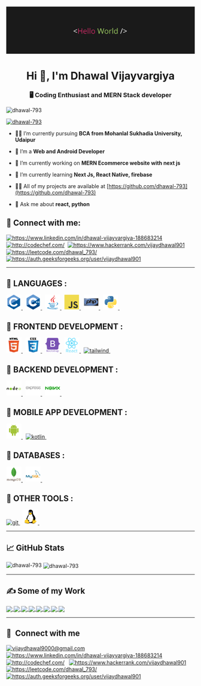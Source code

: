 ![Header](https://github.com/AashimaAhuja/AashimaAhuja/blob/main/images/banner.png)<h1 align="center">Hi 👋, I'm Dhawal Vijayvargiya</h1>
<h3 align="center"> 🖥️ Coding Enthusiast and MERN Stack developer</h3>

<p align="left"> <img src="https://komarev.com/ghpvc/?username=dhawal-793&label=Profile%20views&color=0e75b6&style=flat" alt="dhawal-793" /> </p>

<p align="left"> <a href="https://github.com/ryo-ma/github-profile-trophy"><img src="https://github-profile-trophy.vercel.app/?username=dhawal-793" alt="dhawal-793" /></a> </p>

- 👨‍💻 I’m currently pursuing **BCA from Mohanlal Sukhadia University, Udaipur**

- 👨‍ I’m a **Web and Android Developer**

- 🔭 I’m currently working on **MERN Ecommerce website with next js**

- 🌱 I’m currently learning **Next Js, React Native, firebase**

- 👨‍💻 All of my projects are available at [https://github.com/dhawal-793](https://github.com/dhawal-793)

- 💬 Ask me about **react, python**

## 🔗&nbsp;Connect with me:
<p align="left">
<a href="https://linkedin.com/in/dhawal-vijayvargiya-188683214" target="_blank"><img align="center" src="https://raw.githubusercontent.com/rahuldkjain/github-profile-readme-generator/master/src/images/icons/Social/linked-in-alt.svg" alt="https://www.linkedin.com/in/dhawal-vijayvargiya-188683214" height="30" width="40" /></a>&nbsp;
<a href="https://www.codechef.com/users/dhawal_793/" target="blank"><img align="center" src="https://cdn.jsdelivr.net/npm/simple-icons@3.1.0/icons/codechef.svg" alt="http://codechef.com/" height="30" width="40" /></a>&nbsp;
<a href="https://www.hackerrank.com/vijaydhawal901" target="blank"><img align="center" src="https://raw.githubusercontent.com/rahuldkjain/github-profile-readme-generator/master/src/images/icons/Social/hackerrank.svg" alt="https://www.hackerrank.com/vijaydhawal901" height="30" width="40" /></a>&nbsp;
<a href="https://www.leetcode.com/dhawal_793/" target="blank"><img align="center" src="https://raw.githubusercontent.com/rahuldkjain/github-profile-readme-generator/master/src/images/icons/Social/leet-code.svg" alt="https://leetcode.com/dhawal_793/" height="30" width="40" /></a>&nbsp;
<a href="https://auth.geeksforgeeks.org/user/vijaydhawal901" target="blank"><img align="center" src="https://raw.githubusercontent.com/rahuldkjain/github-profile-readme-generator/master/src/images/icons/Social/geeks-for-geeks.svg" alt="https://auth.geeksforgeeks.org/user/vijaydhawal901" height="30" width="40" /></a>&nbsp;
</p>

----
## 🔧 LANGUAGES :

<p align="left">

<a href="https://www.cprogramming.com/" target="_blank" rel="noreferrer">
 <img src="https://raw.githubusercontent.com/devicons/devicon/master/icons/c/c-original.svg" alt="c" width="40" height="40" />
</a> &nbsp;

<a href="https://www.w3schools.com/cpp/" target="_blank" rel="noreferrer">
 <img src="https://raw.githubusercontent.com/devicons/devicon/master/icons/cplusplus/cplusplus-original.svg" alt="cplusplus" width="40" height="40" />
</a>&nbsp;

<a href="https://www.java.com" target="_blank" rel="noreferrer">
 <img src="https://raw.githubusercontent.com/devicons/devicon/master/icons/java/java-original.svg" alt="java" width="40" height="40" />
</a>&nbsp;

<a href="https://developer.mozilla.org/en-US/docs/Web/JavaScript" target="_blank" rel="noreferrer">
 <img src="https://raw.githubusercontent.com/devicons/devicon/master/icons/javascript/javascript-original.svg" alt="javascript" width="40" height="40" />
</a> &nbsp;

<a href="https://www.php.net" target="_blank" rel="noreferrer">
 <img src="https://raw.githubusercontent.com/devicons/devicon/master/icons/php/php-original.svg" alt="php" width="40" height="40" />
</a> &nbsp;

<a href="https://www.python.org" target="_blank" rel="noreferrer">
 <img src="https://raw.githubusercontent.com/devicons/devicon/master/icons/python/python-original.svg" alt="python" width="40" height="40" />
</a> &nbsp;
<!-- 
<a href="https://developer.apple.com/swift/" target="_blank" rel="noreferrer">
 <img src="https://raw.githubusercontent.com/devicons/devicon/master/icons/swift/swift-original.svg" alt="swift" width="40" height="40" />
</a>&nbsp;

<a href="https://www.typescriptlang.org/" target="_blank" rel="noreferrer">
 <img src="https://raw.githubusercontent.com/devicons/devicon/master/icons/typescript/typescript-original.svg" alt="typescript" width="40" height="40" />
</a>&nbsp;

<a href="https://www.w3schools.com/cs/" target="_blank" rel="noreferrer">
 <img src="https://raw.githubusercontent.com/devicons/devicon/master/icons/csharp/csharp-original.svg" alt="csharp" width="40" height="40" /> 
</a> -->

</p>

## 🔧 FRONTEND DEVELOPMENT :
<p align="left">

<a href="https://www.w3.org/html/" target="_blank" rel="noreferrer">
 <img src="https://raw.githubusercontent.com/devicons/devicon/master/icons/html5/html5-original-wordmark.svg" alt="html5" width="40" height="40" />
</a> &nbsp;

<a href="https://www.w3schools.com/css/" target="_blank" rel="noreferrer">
 <img src="https://raw.githubusercontent.com/devicons/devicon/master/icons/css3/css3-original-wordmark.svg" alt="css3" width="40" height="40" />
</a>&nbsp;

<a href="https://getbootstrap.com" target="_blank" rel="noreferrer">
 <img src="https://raw.githubusercontent.com/devicons/devicon/master/icons/bootstrap/bootstrap-plain-wordmark.svg" alt="bootstrap" width="40" height="40" />
</a>&nbsp;

<a href="https://reactjs.org/" target="_blank" rel="noreferrer">
 <img src="https://raw.githubusercontent.com/devicons/devicon/master/icons/react/react-original-wordmark.svg" alt="react" width="40" height="40" />
</a> &nbsp;

<a href="https://tailwindcss.com/" target="_blank" rel="noreferrer">
 <img src="https://www.vectorlogo.zone/logos/tailwindcss/tailwindcss-icon.svg" alt="tailwind" width="40" height="40" />
</a>&nbsp;

<!-- <a href="https://angular.io" target="_blank" rel="noreferrer"> 
 <img src="https://angular.io/assets/images/logos/angular/angular.svg" alt="angular" width="40" height="40" />
</a>&nbsp;

<a href="https://angular.io" target="_blank" rel="noreferrer"> 
 <img src="https://raw.githubusercontent.com/devicons/devicon/master/icons/angularjs/angularjs-original-wordmark.svg" alt="angularjs" width="40" height="40" />
</a>&nbsp;

<a href="https://vuejs.org/" target="_blank" rel="noreferrer">
 <img src="https://raw.githubusercontent.com/devicons/devicon/master/icons/vuejs/vuejs-original-wordmark.svg" alt="vuejs" width="40" height="40" /> 
</a>&nbsp;

<a href="https://sass-lang.com" target="_blank" rel="noreferrer">
 <img src="https://raw.githubusercontent.com/devicons/devicon/master/icons/sass/sass-original.svg" alt="sass" width="40" height="40" /> 
</a>&nbsp;

<a href="https://redux.js.org" target="_blank" rel="noreferrer"> 
 <img src="https://raw.githubusercontent.com/devicons/devicon/master/icons/redux/redux-original.svg" alt="redux" width="40" height="40" /> 
</a>&nbsp;

<a href="https://webpack.js.org" target="_blank" rel="noreferrer"> 
 <img src="https://raw.githubusercontent.com/devicons/devicon/d00d0969292a6569d45b06d3f350f463a0107b0d/icons/webpack/webpack-original-wordmark.svg" alt="webpack" width="40" height="40" /> 
</a>&nbsp;  -->



</p>

## 🔧 BACKEND DEVELOPMENT :
<p align="left">

<a href="https://nodejs.org" target="_blank" rel="noreferrer">
<img src="https://raw.githubusercontent.com/devicons/devicon/master/icons/nodejs/nodejs-original-wordmark.svg"
    alt="nodejs" width="40" height="40" />
</a>&nbsp;
<a href="https://expressjs.com" target="_blank" rel="noreferrer">
<img src="https://raw.githubusercontent.com/devicons/devicon/master/icons/express/express-original-wordmark.svg"
    alt="express" width="40" height="40" />
</a>&nbsp;

<a href="https://www.nginx.com" target="_blank" rel="noreferrer">
<img src="https://raw.githubusercontent.com/devicons/devicon/master/icons/nginx/nginx-original.svg"
    alt="nginx" width="40" height="40" />
</a> &nbsp;


</p>

## 🔧 MOBILE APP DEVELOPMENT :
<p align="left">

<a href="https://developer.android.com" target="_blank" rel="noreferrer">
 <img src="https://raw.githubusercontent.com/devicons/devicon/master/icons/android/android-original-wordmark.svg" alt="android" width="40" height="40" />
</a> &nbsp;
<a href="https://kotlinlang.org" target="_blank" rel="noreferrer">
 <img src="https://www.vectorlogo.zone/logos/kotlinlang/kotlinlang-icon.svg" alt="kotlin" width="40" height="40" />
</a>&nbsp;

<!-- <a href="https://dart.dev" target="_blank" rel="noreferrer">
 <img src="https://www.vectorlogo.zone/logos/dartlang/dartlang-icon.svg" alt="dart" width="40" height="40" />
</a>&nbsp;

<a href="https://flutter.dev" target="_blank" rel="noreferrer"> 
 <img  src="https://www.vectorlogo.zone/logos/flutterio/flutterio-icon.svg" alt="flutter" width="40" height="40" /> 
</a>&nbsp; -->

</p>

## 🔧 DATABASES :
<p align="left">

<a href="https://www.mongodb.com/" target="_blank" rel="noreferrer">
 <img src="https://raw.githubusercontent.com/devicons/devicon/master/icons/mongodb/mongodb-original-wordmark.svg" alt="mongodb" width="40" height="40" />
</a> &nbsp;

<a href="https://www.mysql.com/" target="_blank" rel="noreferrer">
 <img src="https://raw.githubusercontent.com/devicons/devicon/master/icons/mysql/mysql-original-wordmark.svg" alt="mysql" width="40" height="40" />
</a>&nbsp;

<!-- <a href="https://www.oracle.com/" target="_blank" rel="noreferrer"> 
 <img src="https://raw.githubusercontent.com/devicons/devicon/master/icons/oracle/oracle-original.svg" alt="oracle" width="40" height="40" /> 
</a>&nbsp; 

<a href="https://redis.io" target="_blank" rel="noreferrer">
 <img src="https://raw.githubusercontent.com/devicons/devicon/master/icons/redis/redis-original-wordmark.svg" alt="redis" width="40" height="40" /> 
</a>&nbsp; -->
                 
</p>

<!-- ## 🔧 FRAMEWORK :
<p align="left">

<a href="https://www.electronjs.org" target="_blank" rel="noreferrer">
 <img src="https://raw.githubusercontent.com/devicons/devicon/master/icons/electron/electron-original.svg" alt="electron" width="40" height="40" /> 
</a>&nbsp;

<a href="https://laravel.com/" target="_blank" rel="noreferrer"> 
 <img src="https://raw.githubusercontent.com/devicons/devicon/master/icons/laravel/laravel-plain-wordmark.svg" alt="laravel" width="40" height="40" /> 
</a>&nbsp;

<a href="https://dotnet.microsoft.com/" target="_blank" rel="noreferrer"> 
 <img src="https://raw.githubusercontent.com/devicons/devicon/master/icons/dot-net/dot-net-original-wordmark.svg" alt="dotnet" width="40" height="40" /> 
</a>&nbsp;

<a href="https://www.djangoproject.com/" target="_blank" rel="noreferrer"> 
 <img src="https://cdn.worldvectorlogo.com/logos/django.svg" alt="django" width="40" height="40" /> 
</a>&nbsp;
                 
<a href="https://flask.palletsprojects.com/" target="_blank" rel="noreferrer">
 <img src="https://www.vectorlogo.zone/logos/pocoo_flask/pocoo_flask-icon.svg" alt="flask" width="40" height="40" /> 
</a>&nbsp;

</p> -->


<!-- ## 🔧 BACKEND AS A SERVICE :
<p align="left">

<a href="https://firebase.google.com/" target="_blank" rel="noreferrer">
 <img src="https://www.vectorlogo.zone/logos/firebase/firebase-icon.svg" alt="firebase" width="40" height="40" />
</a>&nbsp;

<a href="https://heroku.com" target="_blank" rel="noreferrer"> 
 <img src="https://www.vectorlogo.zone/logos/heroku/heroku-icon.svg" alt="heroku" width="40" height="40" />
</a>&nbsp;

</p> -->

<!-- ## 🔧 STATIC SITE GENERATORS :
<p align="left">

<a href="https://nextjs.org/" target="_blank" rel="noreferrer"> 
 <img src="https://cdn.worldvectorlogo.com/logos/nextjs-2.svg" alt="nextjs" width="40" height="40" />
</a>&nbsp;

<a href="https://www.gatsbyjs.com/" target="_blank" rel="noreferrer"> 
 <img src="https://www.vectorlogo.zone/logos/gatsbyjs/gatsbyjs-icon.svg" alt="gatsby" width="40" height="40" /> 
</a>&nbsp;

</p> -->
<!-- 
## 🔧 DEVOPS :
<p align="left"> 

<a href="https://aws.amazon.com" target="_blank" rel="noreferrer"> 
 <img src="https://raw.githubusercontent.com/devicons/devicon/master/icons/amazonwebservices/amazonwebservices-original-wordmark.svg" alt="aws" width="40" height="40" /> 
</a>&nbsp; 

<a href="https://azure.microsoft.com/en-in/" target="_blank" rel="noreferrer"> 
 <img src="https://www.vectorlogo.zone/logos/microsoft_azure/microsoft_azure-icon.svg" alt="azure" width="40" height="40" /> 
</a>&nbsp; 

<a href="https://www.gnu.org/software/bash/" target="_blank" rel="noreferrer"> 
 <img src="https://www.vectorlogo.zone/logos/gnu_bash/gnu_bash-icon.svg" alt="bash" width="40" height="40" /> 
</a>&nbsp; 

<a href="https://www.docker.com/" target="_blank" rel="noreferrer"> 
 <img src="https://raw.githubusercontent.com/devicons/devicon/master/icons/docker/docker-original-wordmark.svg" alt="docker" width="40" height="40" /> 
</a> &nbsp; 

<a href="https://cloud.google.com" target="_blank" rel="noreferrer"> 
 <img src="https://www.vectorlogo.zone/logos/google_cloud/google_cloud-icon.svg" alt="gcp" width="40" height="40" /> 
</a>&nbsp; 

<a href="https://www.jenkins.io" target="_blank" rel="noreferrer"> 
 <img src="https://www.vectorlogo.zone/logos/jenkins/jenkins-icon.svg" alt="jenkins" width="40" height="40" />
</a>&nbsp; 

<a href="https://kubernetes.io" target="_blank" rel="noreferrer"> 
 <img src="https://www.vectorlogo.zone/logos/kubernetes/kubernetes-icon.svg" alt="kubernetes" width="40" height="40" /> 
</a>&nbsp; 

</p> -->

## 🔧 OTHER TOOLS :
<p align="left">

<a href="https://git-scm.com/" target="_blank" rel="noreferrer">
 <img src="https://www.vectorlogo.zone/logos/git-scm/git-scm-icon.svg" alt="git" width="40" height="40" />
</a> &nbsp;

<a href="https://www.linux.org/" target="_blank" rel="noreferrer">
 <img src="https://raw.githubusercontent.com/devicons/devicon/master/icons/linux/linux-original.svg"
    alt="linux" width="40" height="40" />
</a> &nbsp;

</p>



----
## &#x1f4c8; GitHub Stats
<p><img align="left" src="https://github-readme-stats.vercel.app/api/top-langs?username=dhawal-793&show_icons=true&locale=en&layout=compact" alt="dhawal-793" /></p>

<p>&nbsp;<img align="center" src="https://github-readme-stats.vercel.app/api?username=dhawal-793&show_icons=true&locale=en" alt="dhawal-793" /></p>

----


## &#x270d; Some of my Work
<a href="https://github.com/dhawal-793/Font-Awesome-Clone">
   <img align="center" src="https://github-readme-stats.vercel.app/api/pin/?username=dhawal-793&repo=Font-Awesome-Clone&title_color=000000&text_color=111111&icon_color=2bbc8a&bg_color=ffffff" />
</a>
<a href="https://github.com/dhawal-793/TextUtils">
   <img align="center" src="https://github-readme-stats.vercel.app/api/pin/?username=dhawal-793&repo=TextUtils&title_color=000000&text_color=111111&icon_color=2bbc8a&bg_color=ffffff" />
</a>
<a href="https://github.com/dhawal-793/E-Commerce-Website-Front-End-Design">
   <img align="center" src="https://github-readme-stats.vercel.app/api/pin/?username=dhawal-793&repo=E-Commerce-Website-Front-End-Design&title_color=000000&text_color=111111&icon_color=2bbc8a&bg_color=ffffff" />
</a>
<a href="https://github.com/dhawal-793/Simple-Interest-Calculator-Assignment-Coursera-IBM">
   <img align="center" src="https://github-readme-stats.vercel.app/api/pin/?username=dhawal-793&repo=Simple-Interest-Calculator-Assignment-Coursera-IBM&title_color=000000&text_color=111111&icon_color=2bbc8a&bg_color=ffffff" />
</a>
<a href="https://github.com/dhawal-793/Command-line-application-for-Task-Management">
   <img align="center" src="https://github-readme-stats.vercel.app/api/pin/?username=dhawal-793&repo=Command-line-application-for-Task-Management&title_color=000000&text_color=111111&icon_color=2bbc8a&bg_color=ffffff" />
</a>
<a href="https://github.com/dhawal-793/The-Sparks-Foundation-Internship">
   <img align="center" src="https://github-readme-stats.vercel.app/api/pin/?username=dhawal-793&repo=The-Sparks-Foundation-Internship&title_color=000000&text_color=111111&icon_color=2bbc8a&bg_color=ffffff" />
</a>
<a href="https://github.com/dhawal-793/Skill-India-ML-AI-Internship-Inventory-Management-System">
   <img align="center" src="https://github-readme-stats.vercel.app/api/pin/?username=dhawal-793&repo=Skill-India-ML-AI-Internship-Inventory-Management-System&title_color=000000&text_color=111111&icon_color=2bbc8a&bg_color=ffffff" />
</a>
<a href="https://github.com/dhawal-793/Skill-India-ML-AI-Internship-Summer-Olympics-Analysis">
   <img align="center" src="https://github-readme-stats.vercel.app/api/pin/?username=dhawal-793&repo=Skill-India-ML-AI-Internship-Summer-Olympics-Analysis&title_color=000000&text_color=111111&icon_color=2bbc8a&bg_color=ffffff" />
</a>

----

## 🔗 &nbsp;**Connect with me**

<p align="left">
<a href="mailto:vijaydhawal9000@gmail.com" target-"blank"><img align="center" src="https://user-images.githubusercontent.com/5141132/50740364-7ea80880-1217-11e9-8faf-2348e31beedd.png" alt="vijaydhawal9000@gmail.com" height="25" width="32"/></a>
 &nbsp;
<a href="https://linkedin.com/in/dhawal-vijayvargiya-188683214" target="blank"><img align="center" src="https://raw.githubusercontent.com/rahuldkjain/github-profile-readme-generator/master/src/images/icons/Social/linked-in-alt.svg" alt="https://www.linkedin.com/in/dhawal-vijayvargiya-188683214" height="30" width="40" /></a>
    &nbsp;
<a href="https://www.codechef.com/users/dhawal_793/" target="blank"><img align="center" src="https://cdn.jsdelivr.net/npm/simple-icons@3.1.0/icons/codechef.svg" alt="http://codechef.com/" height="30" width="40" /></a>
    &nbsp;
<a href="https://www.hackerrank.com/vijaydhawal901" target="blank"><img align="center" src="https://raw.githubusercontent.com/rahuldkjain/github-profile-readme-generator/master/src/images/icons/Social/hackerrank.svg" alt="https://www.hackerrank.com/vijaydhawal901" height="30" width="40" /></a>
    &nbsp;
<a href="https://www.leetcode.com/dhawal_793/" target="blank"><img align="center" src="https://raw.githubusercontent.com/rahuldkjain/github-profile-readme-generator/master/src/images/icons/Social/leet-code.svg" alt="https://leetcode.com/dhawal_793/" height="30" width="40" /></a>
    &nbsp;
<a href="https://auth.geeksforgeeks.org/user/vijaydhawal901" target="blank"><img align="center" src="https://raw.githubusercontent.com/rahuldkjain/github-profile-readme-generator/master/src/images/icons/Social/geeks-for-geeks.svg" alt="https://auth.geeksforgeeks.org/user/vijaydhawal901" height="30" width="40" /></a>
    &nbsp;
</p>
